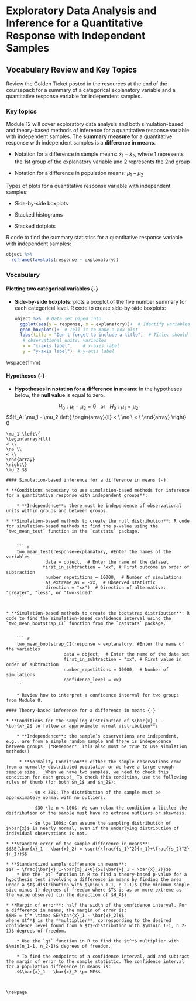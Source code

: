 # Exploratory Data Analysis and Inference for a Quantitative Response with Independent Samples

## Vocabulary Review and Key Topics

Review the Golden Ticket posted in the resources at the end of the coursepack for a summary of a categorical explanatory variable and a quantitative response variable for independent samples.  

### Key topics

Module 12 will cover exploratory data analysis and both simulation-based and theory-based methods of inference for a quantitative response variable with independent samples. The **summary measure** for a quantitative response with independent samples is a **difference in means**. 

* Notation for a difference in sample means: $\bar{x}_1 - \bar{x}_2$, where 1 represents the 1st group of the explanatory variable and 2 represents the 2nd group

* Notation for a difference in population means: $\mu_1 - \mu_2$

Types of plots for a quantitative response variable with independent samples:

* Side-by-side boxplots

* Stacked histograms

* Stacked dotplots

R code to find the summary statistics for a quantitative response variable with independent samples:

``` r
object %>%
  reframe(favstats(response ~ explanatory))
```


### Vocabulary

#### Plotting two categorical variables {-}

* **Side-by-side boxplots**: plots a boxplot of the five number summary for each categorical level. R code to create side-by-side boxplots:
    
    ``` r
    object %>%  # Data set piped into...
      ggplot(aes(y = response, x = explanatory))+  # Identify variables
      geom_boxplot()+  # Tell it to make a box plot
      labs(title = "Don't forget to include a title",  # Title: should include the type of plot,
       # observational units, variables
       x = "x-axis label",    # x-axis label
       y = "y-axis label")  # y-axis label
    ```


\vspace{1mm}

#### Hypotheses {-}

* **Hypotheses in notation for a difference in means**: In the hypotheses below, the **null value** is equal to zero.

$$H_0: \mu_1 - \mu_2 = 0 ~~~ \text{or}~~~ H_0: \mu_1 = \mu_2 $$
$$H_A: \mu_1 - \mu_2 \left\{
\begin{array}{ll}
< \\
\ne \\
< \\
\end{array}
\right\}
0 
~~~ \text{or} ~~~ H_A:
\mu_1 \left\{
\begin{array}{ll}
< \\
\ne \\
< \\
\end{array}
\right\}
\mu_2 $$

#### Simulation-based inference for a difference in means {-}

* **Conditions necessary to use simulation-based methods for inference for a quantitative response with independent groups**:

    * **Independence**: there must be independence of observational units within groups and between groups.

* **Simulation-based methods to create the null distribution**: R code for simulation-based methods to find the p-value using the `two_mean_test` function in the `catstats` package.

    
    ``` r
    two_mean_test(response~explanatory, #Enter the names of the variables 
               data = object,  # Enter the name of the dataset
              first_in_subtraction = "xx", # First outcome in order of subtraction 
               number_repetitions = 10000,  # Number of simulations 
               as_extreme_as = -xx,  # Observed statistic 
               direction = "xx")  # Direction of alternative: "greater", "less", or "two-sided"
    ```


* **Simulation-based methods to create the bootstrap distribution**: R code to find the simulation-based confidence interval using the `two_mean_bootstrap_CI` function from the `catstats` package.

    
    ``` r
    two_mean_bootstrap_CI(response ~ explanatory, #Enter the name of the variables
                      data = object,  # Enter the name of the data set
                      first_in_subtraction = "xx", # First value in order of subtraction
                      number_repetitions = 10000,  # Number of simulations
                      confidence_level = xx)
    ```

    * Review how to interpret a confidence interval for two groups from Module 8.

#### Theory-based inference for a difference in means {-}

* **Conditions for the sampling distribution of $\bar{x}_1 - \bar{x}_2$ to follow an approximate normal distribution**:

    * **Independence**: the sample’s observations are independent, e.g., are from a simple random sample and there is independence between groups. (*Remember*: This also must be true to use simulation methods!)

     * **Normality Condition**: either the sample observations come from a normally distributed population or we have a large enough sample size.  _When we have two samples, we need to check this condition for each group!_ To check this condition, use the following rules of thumb (for both $n_1$ and $n_2$):
     
         - $n < 30$: The distribution of the sample must be approximately normal with no outliers.
         
         - $30 \le n < 100$: We can relax the condition a little; the distribution of the sample must have no extreme outliers or skewness.
         
         - $n \ge 100$: Can assume the sampling distribution of $\bar{x}$ is nearly normal, even if the underlying distribution of individual observations is not.
         
* **Standard error of the sample difference in means**:
$$SE(\bar{x}_1 - \bar{x}_2) = \sqrt{\frac{{s_1}^2}{n_1}+\frac{{s_2}^2}{n_2}}$$

* **Standardized sample difference in means**:
$$T = \frac{\bar{x}_1-\bar{x}_2-0}{SE(\bar{x}_1 - \bar{x}_2)}$$
    * Use the `pt` function in R to find a theory-based p-value for a hypothesis test involving a difference in means by finding the area under a $t$-distribution with $\min(n_1-1, n_2-1)$ (the minimum sample size minus 1) degrees of freedom where $T$ is as or more extreme as the value observed (in the direction of $H_A$).

* **Margin of error**: half the width of the confidence interval. For a difference in means, the margin of error is:
$$ME = t^* \times SE(\bar{x}_1 - \bar{x}_2)$$
where $t^*$ is the **multiplier**, corresponding to the desired confidence level found from a $t$-distribution with $\min(n_1-1, n_2-1)$ degrees of freedom. 

    * Use the `qt` function in R to find the $t^*$ multiplier with $\min(n_1-1, n_2-1)$ degrees of freedom.

    * To find the endpoints of a confidence interval, add and subtract the margin of error to the sample statistic. The confidence interval for a population difference in means is:
    $$\bar{x}_1 - \bar{x}_2 \pm ME$$



\newpage

